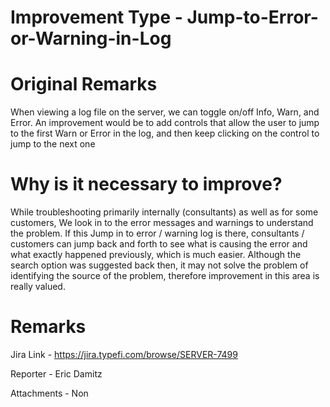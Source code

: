 # Improvement Type - Jump-to-Error-or-Warning-in-Log  

# Original Remarks 

When viewing a log file on the server, we can toggle on/off Info, Warn, and Error. An improvement would be to add controls that allow the user to jump to the first Warn or Error in the log, and then keep clicking on the control to jump to the next one 

# Why is it necessary to improve?

While troubleshooting primarily internally (consultants) as well as for some customers, We look in to the error messages and warnings to understand the problem. If this Jump in to error / warning log is there, consultants / customers can jump back and forth to see what is causing the error and what exactly happened previously, which is much easier. Although the search option was suggested back then, it may not solve the problem of identifying the source of the problem, therefore improvement in this area is really valued. 



# Remarks 

Jira Link - https://jira.typefi.com/browse/SERVER-7499

Reporter -  Eric Damitz

Attachments - Non

